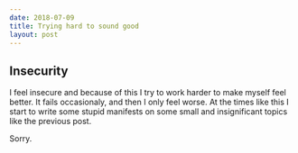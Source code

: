 ```yaml
---
date: 2018-07-09
title: Trying hard to sound good
layout: post
---
```


## Insecurity

I feel insecure and because of this I try to work harder to make myself feel better.
It fails occasionaly, and then I only feel worse. At the times like this I start to 
write some stupid manifests on some small and insignificant topics like the previous post.

Sorry.
